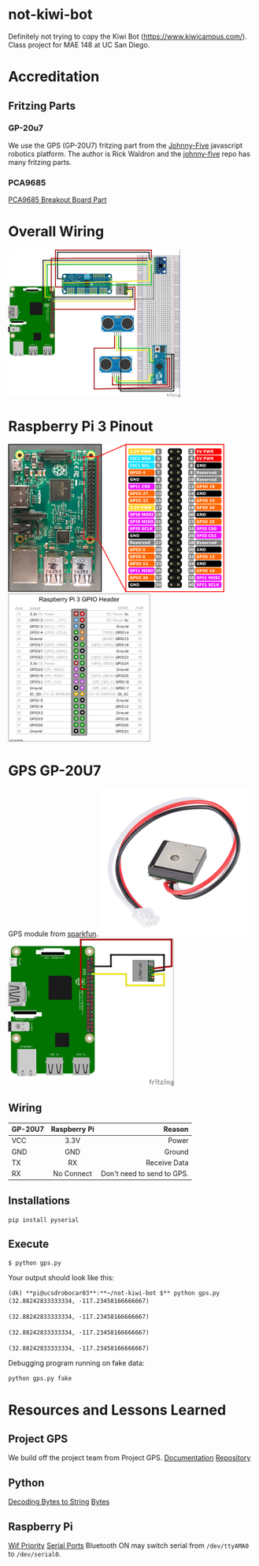 
# not-kiwi-bot
Definitely not trying to copy the Kiwi Bot (https://www.kiwicampus.com/). Class project for MAE 148 at UC San Diego.

# Accreditation
## Fritzing Parts
### GP-20u7
We use the GPS (GP-20U7) fritzing part from the [Johnny-Five](http://johnny-five.io/) javascript robotics platform. The author is Rick Waldron and the [johnny-five](https://github.com/rwaldron/johnny-five) repo has many fritzing parts.
### PCA9685
[PCA9685 Breakout Board Part](https://github.com/adafruit/Fritzing-Library/tree/master/parts/retired)
# Overall Wiring
<img alt="Full Wiring" src="images/full_wiring.jpg" height=300/>  

# Raspberry Pi 3 Pinout
<img alt="Raspberry Pi" src="images/raspberry_pi_pinout.png" height=300/>
<img alt="Raspberry Pi Expanded" src="images/raspberry_pi_pinout_expanded.png" height=300/>

# GPS GP-20U7
GPS module from [sparkfun](https://www.sparkfun.com/products/13740).
<img alt="GPS GP-20U7" src="images/GP-20U7_real.jpg" height=300/>
<img alt="PS GP-20U7 Wiring" src="images/GP-20U7_wiring_pi.jpg" height=300/>
## Wiring
| GP-20U7       | Raspberry Pi           | Reason  |
| ------------- |:-------------:| -----:|
| VCC     		| 3.3V 			| Power |
| GND      		| GND      		|   Ground|
| TX 			| RX      		|    Receive Data|
| RX 			| No Connect      |    Don't need to send to GPS. |



## Installations
```
pip install pyserial
```

##  Execute
``` 
$ python gps.py
```
Your output should look like this:  
```
(dk) **pi@ucsdrobocar03**:**~/not-kiwi-bot $** python gps.py
(32.88242833333334, -117.23458166666667)

(32.88242833333334, -117.23458166666667)

(32.88242833333334, -117.23458166666667)

(32.88242833333334, -117.23458166666667)
```

Debugging program running on fake data:
```
python gps.py fake
```

# Resources and Lessons Learned
## Project GPS
We build off the project team from Project GPS.
[Documentation](https://guitar.ucsd.edu/maeece148/index.php/Project_gps)
[Repository](https://github.com/MAE-ECE-148/ProjectGPS)
## Python
[Decoding Bytes to String](https://stackoverflow.com/questions/606191/convert-bytes-to-a-string)
[Bytes](https://stackoverflow.com/questions/6269765/what-does-the-b-character-do-in-front-of-a-string-literal)
## Raspberry Pi
[Wif Priority](https://raspberrypi.stackexchange.com/questions/58304/how-to-set-wifi-network-priority)
[Serial Ports](https://www.raspberrypi.org/documentation/configuration/uart.md) Bluetooth ON may switch serial from `/dev/ttyAMA0` to `/dev/serial0`.

